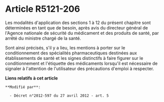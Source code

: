 # Article R5121-206

Les modalités d'application des sections 1 à 12 du présent chapitre sont déterminées en tant que de besoin, après avis du
directeur général de l'Agence nationale de sécurité du médicament et des produits de santé, par arrêté du ministre chargé de
la santé. 

Sont ainsi précisés, s'il y a lieu, les mentions à porter sur le conditionnement des spécialités pharmaceutiques destinées
aux établissements de santé et les signes distinctifs à faire figurer sur le conditionnement et l'étiquette des médicaments
lorsqu'il est nécessaire de signaler à l'attention de l'utilisateur des précautions d'emploi à respecter.

**Liens relatifs à cet article**

	**Modifié par**:

	  - Décret n°2012-597 du 27 avril 2012 - art. 5
